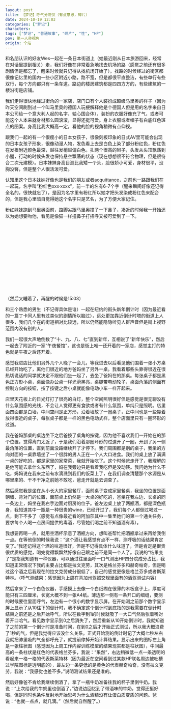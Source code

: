 ```yaml
---
layout: post
title: 【梦记】呼气分院仪（有点意思，碎片）
date: 2024-10-19 12:03
categories: ["梦记"]
characters: 
tags: ["梦记", "普通故事", "碎片", "性", "HP"]
pov: 第一人称视角
origin: 个站
---
```


和名朋认识的好友Wes一起在一条日本街道上（她最近刚从日本旅游回来，经常在对话里提到相关）走，我们好像在非常着急地找去机场的路（感觉之前还有很多剧情但是都忘了，醒来时候就只记得从找机场开始了）。找路的时候经过的街区都很像记忆里的国内一些小区附近小路，路不宽，但是都很平直整洁，有些单行有些双行，每个方向都只有一条车道。路边的楼房建筑都是四四方方的，有些建筑的一楼沿街是店铺。

我们走得很快地经过街角的一家店，店门口有个人装扮成超级马里奥的样子（因为昨天空间刷到过一个叫马里奥的德国人玩梗解释他是个德国人但是用的名字来自日本公司给一个意大利人起的名字，轴心国合体），装扮的衣服好像充了气，或者可能这个人本来就身材那么圆滚滚，显得还挺可爱。身上衣服或者帽子有白底红色斑点的图案。身高比我大概高一定，看他的脸的视角稍微有点仰视。

跟我们一起的有一个很瘦小的日本女孩子，很像刻板印象的日式AV里可能会出现的日本女孩子形象，很像动漫人物，发色看上去是白色上染了部分粉红色，粉红色在发根附近颜色最深，越往发梢越偏白色。扎两个很高的辫子，头发从头顶飘荡到小腿，行动的时候头发也保持悬空飘荡的状态（现在想想很不符合物理，但是很符合二次元建模）。日本妹妹身高目测比我矮一个头，脸很娇小可爱，身材很平，没胸没臀，但是整个人很活泼可爱。

认知里这个日本妹妹好像也是我们的朋友或者acquittance，之前也一路跟我们在一起玩，名字叫“粉红色xxx·xxxx”，前一半的名有6-7个字（醒来瞬间好像还记得全名的，很快就忘了），是因为名字里有粉红所以她才把头发染成粉红色来配合的，但是我心里暗自觉得她这个名字只是艺名，为了方便大家记住。

粉红妹妹跑到马里奥面前，踮脚尖跟马里奥撞了一下鼻子，凑近的时候我一开始还以为她想要吻他，看见是像猫一样撞鼻子打招呼又被可爱到了一下。

<p style="color: #0000; text-indent: 2em">然后感觉视野的左下角方向出现了一个很小的方形房间，我是从大概屋顶的视角方向在看里面，地上坐了一个长得很刻板印象日本牛郎的年轻男人，长得还算清秀入眼，双手撑在身体后面，双腿平放在地上张开，半穿一条白色裤子，半褪下去挂在膝盖上，没有内裤，penis直接露着翘着，但是没有一般黄图里的那种细节，看上去就像一截光秃秃滑溜溜的橡皮管（就像昨天在空间看见的动物科普里包含的一张雌猎狗的penis图片），在顶端有点弧度。粉红头发的妹妹看见了说：“这是我最喜欢的东西。”然后就准备进房间了，可以想见她接下来就准备跟这个牛郎/AV男星doi，但是还没到那一步就醒了。（醒来还没睁开眼睛的时候感到非常horny于是touch myself了。）</p>

<br>

（然后又睡着了，再醒的时候是15:03）

和三个熟悉的男生（不记得具体是谁）一起在纽约的街头新年倒计时（因为最近看的一篇丁卡同人里有过类似的剧情所以脑过），远处更加靠近倒计时塔的街道上人很多，我们几个在的街道相对比较远，所以仍然能隐隐听见人群声音但是街上视野范围内没有别的人。

我们一起很大声地倒数了“十、九、八、七”直到新年，互相说了“新年快乐”，然后一起去了附近的一家“午夜餐馆”，这也是街上唯一还开着的一家店，感觉主打的特色就是午夜之后还开着。

感觉我进店比他们另外几个人晚了一会儿，等我进去以后看见他们围着一张小方桌已经开始吃了，离他们很近的地方爸妈坐了另外一桌。我看着那些头靠得很近在很热切说话的同学就决定不跟他们坐一起了，去坐了爸妈在的那桌。每张桌子都是黑色正方形小桌，桌面像办公桌一样光滑黑亮，桌腿带电动轮子，桌面角落的侧面有控制方向的按钮，按了按键之后小桌就能像电动小车一样开起来。

店里天花板上的日光灯打了很亮的白灯，整个空间照明很好但是感觉是很无聊没有什么氛围感的光线，不会让人觉得更有食欲或者有什么氛围，单纯只是照明。店里面四面都是白墙，中间空间是正方形，沿着墙放了一圈桌子，正中间也是一些靠着放得很近的桌子，每张桌子都是一样的黑色电动式样，整个店面里只有一圈环形的过道。

我在爸妈那桌的桌边坐下之后爸按了桌角的按键，因为他不喜欢我们一开始在的那个位置，觉得离门太近了，于是我们沿着那圈环形的过道开了一圈，开到了另一侧最角落的位置，直到前面没路继续开了才停下。我们周围都是别的桌子，我坐的方向对面的一桌靠墙坐了一个很胖的男人正在一个人大口进食。我们的桌上放了满满一桌的好吃的，都是家里的家常菜，我就开始吃了。这个时候爸走开了，我理解的是他可能去拿什么东西了，妈在我旁边只是看着我吃但是没动筷。我问她为什么不吃，妈妈说在我来之前有水滴溅到我们的饭菜上了，在我们调查清楚那个水源是从哪里来的、干不干净之前她不敢吃，爸走开就是去调查了。

然后感觉我是坐在从小长大的家里餐厅，面前桌子变成家里餐桌，我坐的位置是面朝墙、背对门的位置，面前桌上仍然是一大桌的好吃的，爸坐在我左边、长桌的同一条边上，妈坐在我右手边面对厨房的位子。爸左边桌上放了两瓶酒，都是深色瓶身，我知道其中一瓶是一种很贵的wine，已经开过了，我们每个人都倒过喝过一点，剩下不多了（感觉有点像最近看的阿加莎其中一集里她们的第一个通关任务，要求每个人喝一点房间提供的毒酒，尽管她们喝之前不知道酒有毒）。

我想要再喝一点，就用空酒杯示意了酒瓶方向，想叫爸帮忙把酒瓶拿过来再给我倒一点。在等他倒的时候我说：“这个酒让我感觉有点不一样，测呼吸的话结果肯定变了。”我还记得这个酒的味道很好，但是不记得具体什么味道了，但是肯定是很贵很优质的感觉，喝完觉得飘飘然好像自己跟之前不是同一个人了。我说的“结果变了”是指我知道有一种仪器，可以通过往里面呼一口气测出HP四分院成分占比，我知道正常情况下我的主要占比都是拉文克劳，其次是格兰芬多和赫奇帕奇，但是喝过这个酒之后我现在的拉文克劳成分很低了，自己的感觉更像是格兰芬多或者斯莱特林。（呼气测结果：感觉因为上周在背加州驾照交规里面有的酒驾测试内容）

然后拿来了一个白色仪器，手感摸上去像一个白纸糊在很薄的木板盒子上，厚度可能只有三四厘米，长宽大概不到一张A4纸。薄边那一侧有一条开口的细缝，要测的时候要往里面呼气，左边有一个很小的数字显示屏。在开始测之前那个数字显示屏上显示了从10往下的倒计时，我不确定这个倒计时到底指的是我需要在倒计时结束之前还是之后开始呼气，所以在数字到1的时候就吸了一大口气然后张着嘴对着开口哈气。看见数字显示到0之后消失了，然后重新从10开始倒计时，我就知道了之前的第一个倒计时是准备时间，在到0之后才开始正式测试，所以我大概浪费了1秒的气，但是我觉得应该没什么关系。正式开始测的倒计时记了大概七秒左右我就把肺里吸的气全都呼光了，就提前停掉开始计算结果。显示出来的图标左上角是一张柱状图（感觉因为上周工作内容训练模型的结果现实都是柱状图），中间最高的一条柱状是红色的代表格兰芬多，我说：“果然”，右边稍微低一点一条透明的看起来一格一格的代表斯莱特林（因为最近在空间看到过某款HP联名周边被吐槽过学院图标是透明底的），最左边一条更低的是黄色的代表赫奇帕奇，没有拉文克劳，我说：“我感觉也差不多。”说明测试结果还是准的。

然后好像爸不肯给我继续倒酒了，拿了一瓶牛奶准备往我的杯子里倒牛奶。我说：“上次给我的牛奶里也倒酒了。”边说边回忆到了带酒味的牛奶，觉得还挺好喝，但是同时也条件反射地开始思考为什么酒精没有让蛋白质变质的问题。爸说：“也就一点点，就几滴。”（然后就自然醒了。）

